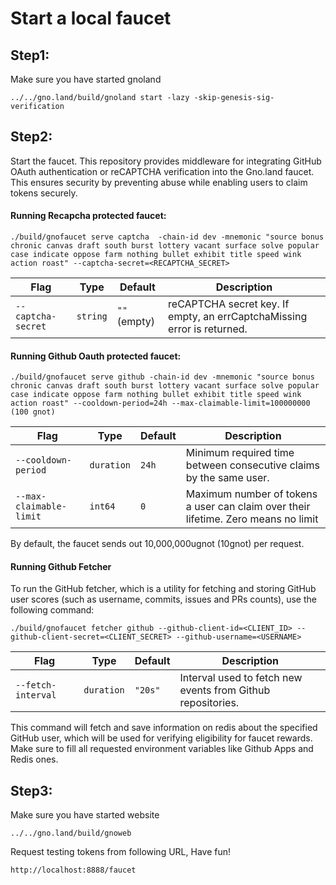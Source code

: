 # Start a local faucet

## Step1:

Make sure you have started gnoland
    
    ../../gno.land/build/gnoland start -lazy -skip-genesis-sig-verification

## Step2:

Start the faucet. This repository provides middleware for integrating GitHub OAuth authentication or reCAPTCHA verification into the Gno.land faucet. This ensures security by preventing abuse while enabling users to claim tokens securely.
#### Running Recapcha protected faucet:

    ./build/gnofaucet serve captcha  -chain-id dev -mnemonic "source bonus chronic canvas draft south burst lottery vacant surface solve popular case indicate oppose farm nothing bullet exhibit title speed wink action roast" --captcha-secret=<RECAPTCHA_SECRET>
    
| Flag                 | Type      | Default       | Description |
|----------------------|-----------|--------------|-------------|
| `--captcha-secret`  | `string`  | `""` (empty) | reCAPTCHA secret key. If empty, an errCaptchaMissing error is returned. |


#### Running Github Oauth protected faucet:

    ./build/gnofaucet serve github -chain-id dev -mnemonic "source bonus chronic canvas draft south burst lottery vacant surface solve popular case indicate oppose farm nothing bullet exhibit title speed wink action roast" --cooldown-period=24h --max-claimable-limit=100000000 (100 gnot)

| Flag                    | Type       | Default      | Description |
|-------------------------|------------|--------------|-------------|
| `--cooldown-period`     | `duration` | `24h`        | Minimum required time between consecutive claims by the same user. |
| `--max-claimable-limit` | `int64`    | `0`          | Maximum number of tokens a user can claim over their lifetime. Zero means no limit |

By default, the faucet sends out 10,000,000ugnot (10gnot) per request. 

#### Running Github Fetcher

To run the GitHub fetcher, which is a utility for fetching and storing GitHub user scores (such as username, commits, issues and PRs counts), use the following command:

    ./build/gnofaucet fetcher github --github-client-id=<CLIENT_ID> --github-client-secret=<CLIENT_SECRET> --github-username=<USERNAME>

| Flag                    | Type       | Default | Description |
|-------------------------|------------|---------|-------------|
| `--fetch-interval `     | `duration` | `"20s"` | Interval used to fetch new events from Github repositories. |

This command will fetch and save information on redis about the specified GitHub user, which will be used for verifying eligibility for faucet rewards. Make sure to fill all requested environment variables like Github Apps and Redis ones.

## Step3:

Make sure you have started website

    ../../gno.land/build/gnoweb

Request testing tokens from following URL, Have fun!

    http://localhost:8888/faucet